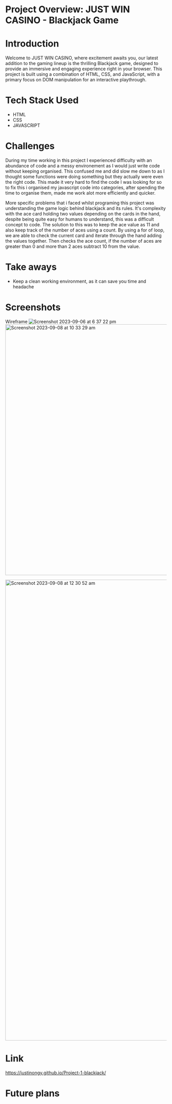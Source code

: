 # Project Overview: JUST WIN CASINO - Blackjack Game

# Introduction

Welcome to JUST WIN CASINO, where excitement awaits you, our latest addition to the gaming lineup is the thrilling Blackjack game, designed to provide an immersive and engaging experience right in your browser. This project is built using a combination of HTML, CSS, and JavaScript, with a primary focus on DOM manipulation for an interactive playthrough.

# Tech Stack Used

- HTML
- CSS
- JAVASCRIPT
  
# Challenges
During my time working in this project I experienced difficulty with an abundance of code and a messy environement as I would just write code without keeping organised. This confused me and did slow me down to as I thought some functions were doing something  but they actually were even the right code. This made it very hard to find the code I was looking for so to fix this i organised my javascript code into categories, after spending the time to organise them, made me work alot more efficiently and quicker.

More specific problems that i faced whilst programing this project was understanding the game logic behind blackjack and its rules. It's complexity with the ace card holding two values depending on the cards in the hand, despite being quite easy for humans to understand, this was a difficult concept to code. The solution to this was to keep the ace value as 11 and also keep track of the number of aces using a count. By using a for of loop, we are able to check the current card and iterate through the hand adding the values together. Then checks the ace count, if the number of aces are greater than 0 and more than 2 aces subtract 10 from the value.

# Take aways
- Keep a clean working environment, as it can save you time and headache


# Screenshots
Wireframe
![Screenshot 2023-09-06 at 6 37 22 pm](https://github.com/JustinOngy/Project-1-blackjack/assets/94582556/77e0bbb9-bf61-4406-95ae-5e0469e48a51)
<img width="784" alt="Screenshot 2023-09-08 at 10 33 29 am" src="https://github.com/JustinOngy/Project-1-blackjack/assets/94582556/95f560d0-4c10-48bf-a329-1b30fbc8fb1c">

<img width="1440" alt="Screenshot 2023-09-08 at 12 30 52 am" src="https://github.com/JustinOngy/Project-1-blackjack/assets/94582556/c5c9fd97-8d7e-4c45-8f78-91beb8ffc02c">


# Link
https://justinongy.github.io/Project-1-blackjack/



# Future plans
